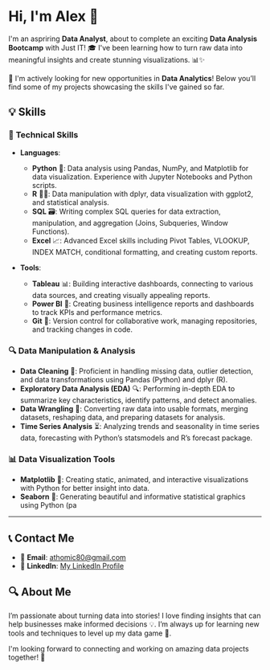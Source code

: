 # Hi, I'm Alex 👋

I'm an aspriring **Data Analyst**, about to complete an exciting **Data Analysis Bootcamp** with Just IT! 🎓 I've been learning how to turn raw data into meaningful insights and create stunning visualizations. 📊✨

🚀 I'm actively looking for new opportunities in **Data Analytics**! Below you’ll find some of my projects showcasing the skills I've gained so far.

## 💡 Skills

### 🔧 **Technical Skills**
- **Languages**:
  - **Python** 🐍: Data analysis using Pandas, NumPy, and Matplotlib for data visualization. Experience with Jupyter Notebooks and Python scripts.
  - **R** 🦸‍♂️: Data manipulation with dplyr, data visualization with ggplot2, and statistical analysis.
  - **SQL** 🗃️: Writing complex SQL queries for data extraction, manipulation, and aggregation (Joins, Subqueries, Window Functions).
  - **Excel** 📈: Advanced Excel skills including Pivot Tables, VLOOKUP, INDEX MATCH, conditional formatting, and creating custom reports.

- **Tools**:
  - **Tableau** 📊: Building interactive dashboards, connecting to various data sources, and creating visually appealing reports.
  - **Power BI** 🔮: Creating business intelligence reports and dashboards to track KPIs and performance metrics.
  - **Git** 🧳: Version control for collaborative work, managing repositories, and tracking changes in code.

### 🔍 **Data Manipulation & Analysis**
- **Data Cleaning** 🧹: Proficient in handling missing data, outlier detection, and data transformations using Pandas (Python) and dplyr (R).
- **Exploratory Data Analysis (EDA)** 🔍: Performing in-depth EDA to summarize key characteristics, identify patterns, and detect anomalies.
- **Data Wrangling** 🧩: Converting raw data into usable formats, merging datasets, reshaping data, and preparing datasets for analysis.
- **Time Series Analysis** ⏳: Analyzing trends and seasonality in time series data, forecasting with Python’s statsmodels and R’s forecast package.

### 📊 **Data Visualization Tools**
- **Matplotlib** 🎨: Creating static, animated, and interactive visualizations with Python for better insight into data.
- **Seaborn** 🌈: Generating beautiful and informative statistical graphics using Python (pa

---

## 📞 Contact Me
- 📧 **Email**: athomic80@gmail.com
- 🔗 **LinkedIn**: [My LinkedIn Profile](www.linkedin.com/in/alex-thompson-97900133a)

## 🔍 About Me
I’m passionate about turning data into stories! I love finding insights that can help businesses make informed decisions 💡. I’m always up for learning new tools and techniques to level up my data game 🚀. 

I'm looking forward to connecting and working on amazing data projects together! 🌟
